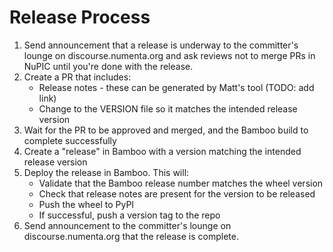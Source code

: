 # Release Process

1. Send announcement that a release is underway to the committer's lounge on
discourse.numenta.org and ask reviews not to merge PRs in NuPIC until you're
done with the release.
2. Create a PR that includes:
    - Release notes - these can be generated by Matt's tool (TODO: add link)
    - Change to the VERSION file so it matches the intended release version
3. Wait for the PR to be approved and merged, and the Bamboo build to complete
successfully
4. Create a "release" in Bamboo with a version matching the intended release
version
5. Deploy the release in Bamboo. This will:
    - Validate that the Bamboo release number matches the wheel version
    - Check that release notes are present for the version to be released
    - Push the wheel to PyPI
    - If successful, push a version tag to the repo
6. Send announcement to the committer's lounge on discourse.numenta.org that the release is complete.
